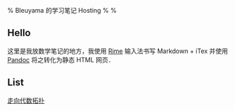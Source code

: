 % Bleuyama 的学习笔记 Hosting
%
%

## Hello
这里是我放数学笔记的地方，我使用 [Rime](https://rime.im/) 输入法书写 Markdown + iTex 并使用 [Pandoc](https://pandoc.org/) 将之转化为静态 HTML 网页．

## List
[走向代数拓扑](./Notes/Algebraic-Topology/)
